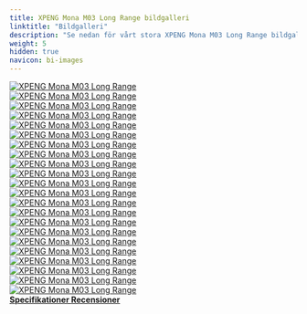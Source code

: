 ```yaml
---
title: XPENG Mona M03 Long Range bildgalleri
linktitle: "Bildgalleri"
description: "Se nedan för vårt stora XPENG Mona M03 Long Range bildgalleri. Klicka på bilderna för högupplösta versioner."
weight: 5
hidden: true
navicon: bi-images
---
```

<!-- markdownlint-disable MD033 -->
<div class="row" id ="my-gallery">
	<div class="pswp-grid-item col-6 col-md-4">
		<a href="https://media.evkx.net/multimedia/models/xpeng/mona_m03/mona_m03_long_range/details_1.jpeg"
data-pswp-src="https://media.evkx.net/multimedia/models/xpeng/mona_m03/mona_m03_long_range/details_1.jpeg"
data-pswp-width="3000"
data-pswp-height="1997" 
target="_blank">
			<img src="https://media.evkx.net/multimedia/models/xpeng/mona_m03/mona_m03_long_range/details_1_xst.jpeg" alt="XPENG Mona M03 Long Range" class="img-fluid " />
		</a>
	</div>
	<div class="pswp-grid-item col-6 col-md-4">
		<a href="https://media.evkx.net/multimedia/models/xpeng/mona_m03/mona_m03_long_range/details_2.jpeg"
data-pswp-src="https://media.evkx.net/multimedia/models/xpeng/mona_m03/mona_m03_long_range/details_2.jpeg"
data-pswp-width="3000"
data-pswp-height="1997" 
target="_blank">
			<img src="https://media.evkx.net/multimedia/models/xpeng/mona_m03/mona_m03_long_range/details_2_xst.jpeg" alt="XPENG Mona M03 Long Range" class="img-fluid " />
		</a>
	</div>
	<div class="pswp-grid-item col-6 col-md-4">
		<a href="https://media.evkx.net/multimedia/models/xpeng/mona_m03/mona_m03_long_range/exterior_1.jpg"
data-pswp-src="https://media.evkx.net/multimedia/models/xpeng/mona_m03/mona_m03_long_range/exterior_1.jpg"
data-pswp-width="3000"
data-pswp-height="2000" 
target="_blank">
			<img src="https://media.evkx.net/multimedia/models/xpeng/mona_m03/mona_m03_long_range/exterior_1_xst.jpg" alt="XPENG Mona M03 Long Range" class="img-fluid " />
		</a>
	</div>
	<div class="pswp-grid-item col-6 col-md-4">
		<a href="https://media.evkx.net/multimedia/models/xpeng/mona_m03/mona_m03_long_range/exterior_10.jpg"
data-pswp-src="https://media.evkx.net/multimedia/models/xpeng/mona_m03/mona_m03_long_range/exterior_10.jpg"
data-pswp-width="3000"
data-pswp-height="2000" 
target="_blank">
			<img src="https://media.evkx.net/multimedia/models/xpeng/mona_m03/mona_m03_long_range/exterior_10_xst.jpg" alt="XPENG Mona M03 Long Range" class="img-fluid " />
		</a>
	</div>
	<div class="pswp-grid-item col-6 col-md-4">
		<a href="https://media.evkx.net/multimedia/models/xpeng/mona_m03/mona_m03_long_range/exterior_11.jpg"
data-pswp-src="https://media.evkx.net/multimedia/models/xpeng/mona_m03/mona_m03_long_range/exterior_11.jpg"
data-pswp-width="3000"
data-pswp-height="2000" 
target="_blank">
			<img src="https://media.evkx.net/multimedia/models/xpeng/mona_m03/mona_m03_long_range/exterior_11_xst.jpg" alt="XPENG Mona M03 Long Range" class="img-fluid " />
		</a>
	</div>
	<div class="pswp-grid-item col-6 col-md-4">
		<a href="https://media.evkx.net/multimedia/models/xpeng/mona_m03/mona_m03_long_range/exterior_2.jpg"
data-pswp-src="https://media.evkx.net/multimedia/models/xpeng/mona_m03/mona_m03_long_range/exterior_2.jpg"
data-pswp-width="3000"
data-pswp-height="1843" 
target="_blank">
			<img src="https://media.evkx.net/multimedia/models/xpeng/mona_m03/mona_m03_long_range/exterior_2_xst.jpg" alt="XPENG Mona M03 Long Range" class="img-fluid " />
		</a>
	</div>
	<div class="pswp-grid-item col-6 col-md-4">
		<a href="https://media.evkx.net/multimedia/models/xpeng/mona_m03/mona_m03_long_range/exterior_3.jpg"
data-pswp-src="https://media.evkx.net/multimedia/models/xpeng/mona_m03/mona_m03_long_range/exterior_3.jpg"
data-pswp-width="3000"
data-pswp-height="2014" 
target="_blank">
			<img src="https://media.evkx.net/multimedia/models/xpeng/mona_m03/mona_m03_long_range/exterior_3_xst.jpg" alt="XPENG Mona M03 Long Range" class="img-fluid " />
		</a>
	</div>
	<div class="pswp-grid-item col-6 col-md-4">
		<a href="https://media.evkx.net/multimedia/models/xpeng/mona_m03/mona_m03_long_range/exterior_4.jpg"
data-pswp-src="https://media.evkx.net/multimedia/models/xpeng/mona_m03/mona_m03_long_range/exterior_4.jpg"
data-pswp-width="3000"
data-pswp-height="2014" 
target="_blank">
			<img src="https://media.evkx.net/multimedia/models/xpeng/mona_m03/mona_m03_long_range/exterior_4_xst.jpg" alt="XPENG Mona M03 Long Range" class="img-fluid " />
		</a>
	</div>
	<div class="pswp-grid-item col-6 col-md-4">
		<a href="https://media.evkx.net/multimedia/models/xpeng/mona_m03/mona_m03_long_range/exterior_5.jpeg"
data-pswp-src="https://media.evkx.net/multimedia/models/xpeng/mona_m03/mona_m03_long_range/exterior_5.jpeg"
data-pswp-width="3000"
data-pswp-height="1997" 
target="_blank">
			<img src="https://media.evkx.net/multimedia/models/xpeng/mona_m03/mona_m03_long_range/exterior_5_xst.jpeg" alt="XPENG Mona M03 Long Range" class="img-fluid " />
		</a>
	</div>
	<div class="pswp-grid-item col-6 col-md-4">
		<a href="https://media.evkx.net/multimedia/models/xpeng/mona_m03/mona_m03_long_range/exterior_6.jpg"
data-pswp-src="https://media.evkx.net/multimedia/models/xpeng/mona_m03/mona_m03_long_range/exterior_6.jpg"
data-pswp-width="3000"
data-pswp-height="2250" 
target="_blank">
			<img src="https://media.evkx.net/multimedia/models/xpeng/mona_m03/mona_m03_long_range/exterior_6_xst.jpg" alt="XPENG Mona M03 Long Range" class="img-fluid " />
		</a>
	</div>
	<div class="pswp-grid-item col-6 col-md-4">
		<a href="https://media.evkx.net/multimedia/models/xpeng/mona_m03/mona_m03_long_range/exterior_7.jpg"
data-pswp-src="https://media.evkx.net/multimedia/models/xpeng/mona_m03/mona_m03_long_range/exterior_7.jpg"
data-pswp-width="3000"
data-pswp-height="2014" 
target="_blank">
			<img src="https://media.evkx.net/multimedia/models/xpeng/mona_m03/mona_m03_long_range/exterior_7_xst.jpg" alt="XPENG Mona M03 Long Range" class="img-fluid " />
		</a>
	</div>
	<div class="pswp-grid-item col-6 col-md-4">
		<a href="https://media.evkx.net/multimedia/models/xpeng/mona_m03/mona_m03_long_range/exterior_8.jpg"
data-pswp-src="https://media.evkx.net/multimedia/models/xpeng/mona_m03/mona_m03_long_range/exterior_8.jpg"
data-pswp-width="3000"
data-pswp-height="1997" 
target="_blank">
			<img src="https://media.evkx.net/multimedia/models/xpeng/mona_m03/mona_m03_long_range/exterior_8_xst.jpg" alt="XPENG Mona M03 Long Range" class="img-fluid " />
		</a>
	</div>
	<div class="pswp-grid-item col-6 col-md-4">
		<a href="https://media.evkx.net/multimedia/models/xpeng/mona_m03/mona_m03_long_range/exterior_9.jpg"
data-pswp-src="https://media.evkx.net/multimedia/models/xpeng/mona_m03/mona_m03_long_range/exterior_9.jpg"
data-pswp-width="3000"
data-pswp-height="2014" 
target="_blank">
			<img src="https://media.evkx.net/multimedia/models/xpeng/mona_m03/mona_m03_long_range/exterior_9_xst.jpg" alt="XPENG Mona M03 Long Range" class="img-fluid " />
		</a>
	</div>
	<div class="pswp-grid-item col-6 col-md-4">
		<a href="https://media.evkx.net/multimedia/models/xpeng/mona_m03/mona_m03_long_range/headlights_1.jpeg"
data-pswp-src="https://media.evkx.net/multimedia/models/xpeng/mona_m03/mona_m03_long_range/headlights_1.jpeg"
data-pswp-width="3000"
data-pswp-height="1997" 
target="_blank">
			<img src="https://media.evkx.net/multimedia/models/xpeng/mona_m03/mona_m03_long_range/headlights_1_xst.jpeg" alt="XPENG Mona M03 Long Range" class="img-fluid " />
		</a>
	</div>
	<div class="pswp-grid-item col-6 col-md-4">
		<a href="https://media.evkx.net/multimedia/models/xpeng/mona_m03/mona_m03_long_range/main_1.jpg"
data-pswp-src="https://media.evkx.net/multimedia/models/xpeng/mona_m03/mona_m03_long_range/main_1.jpg"
data-pswp-width="3000"
data-pswp-height="2250" 
target="_blank">
			<img src="https://media.evkx.net/multimedia/models/xpeng/mona_m03/mona_m03_long_range/main_1_xst.jpg" alt="XPENG Mona M03 Long Range" class="img-fluid " />
		</a>
	</div>
	<div class="pswp-grid-item col-6 col-md-4">
		<a href="https://media.evkx.net/multimedia/models/xpeng/mona_m03/mona_m03_long_range/roof_1.jpg"
data-pswp-src="https://media.evkx.net/multimedia/models/xpeng/mona_m03/mona_m03_long_range/roof_1.jpg"
data-pswp-width="3000"
data-pswp-height="2014" 
target="_blank">
			<img src="https://media.evkx.net/multimedia/models/xpeng/mona_m03/mona_m03_long_range/roof_1_xst.jpg" alt="XPENG Mona M03 Long Range" class="img-fluid " />
		</a>
	</div>
	<div class="pswp-grid-item col-6 col-md-4">
		<a href="https://media.evkx.net/multimedia/models/xpeng/mona_m03/mona_m03_long_range/screens_1.jpg"
data-pswp-src="https://media.evkx.net/multimedia/models/xpeng/mona_m03/mona_m03_long_range/screens_1.jpg"
data-pswp-width="3000"
data-pswp-height="2000" 
target="_blank">
			<img src="https://media.evkx.net/multimedia/models/xpeng/mona_m03/mona_m03_long_range/screens_1_xst.jpg" alt="XPENG Mona M03 Long Range" class="img-fluid " />
		</a>
	</div>
	<div class="pswp-grid-item col-6 col-md-4">
		<a href="https://media.evkx.net/multimedia/models/xpeng/mona_m03/mona_m03_long_range/screens_2.jpg"
data-pswp-src="https://media.evkx.net/multimedia/models/xpeng/mona_m03/mona_m03_long_range/screens_2.jpg"
data-pswp-width="3000"
data-pswp-height="2000" 
target="_blank">
			<img src="https://media.evkx.net/multimedia/models/xpeng/mona_m03/mona_m03_long_range/screens_2_xst.jpg" alt="XPENG Mona M03 Long Range" class="img-fluid " />
		</a>
	</div>
	<div class="pswp-grid-item col-6 col-md-4">
		<a href="https://media.evkx.net/multimedia/models/xpeng/mona_m03/mona_m03_long_range/secondrowseats_1.jpg"
data-pswp-src="https://media.evkx.net/multimedia/models/xpeng/mona_m03/mona_m03_long_range/secondrowseats_1.jpg"
data-pswp-width="3000"
data-pswp-height="2014" 
target="_blank">
			<img src="https://media.evkx.net/multimedia/models/xpeng/mona_m03/mona_m03_long_range/secondrowseats_1_xst.jpg" alt="XPENG Mona M03 Long Range" class="img-fluid " />
		</a>
	</div>
	<div class="pswp-grid-item col-6 col-md-4">
		<a href="https://media.evkx.net/multimedia/models/xpeng/mona_m03/mona_m03_long_range/trunk_1.jpg"
data-pswp-src="https://media.evkx.net/multimedia/models/xpeng/mona_m03/mona_m03_long_range/trunk_1.jpg"
data-pswp-width="3000"
data-pswp-height="2014" 
target="_blank">
			<img src="https://media.evkx.net/multimedia/models/xpeng/mona_m03/mona_m03_long_range/trunk_1_xst.jpg" alt="XPENG Mona M03 Long Range" class="img-fluid " />
		</a>
	</div>
	<div class="pswp-grid-item col-6 col-md-4">
		<a href="https://media.evkx.net/multimedia/models/xpeng/mona_m03/mona_m03_long_range/trunk_2.jpg"
data-pswp-src="https://media.evkx.net/multimedia/models/xpeng/mona_m03/mona_m03_long_range/trunk_2.jpg"
data-pswp-width="3000"
data-pswp-height="2001" 
target="_blank">
			<img src="https://media.evkx.net/multimedia/models/xpeng/mona_m03/mona_m03_long_range/trunk_2_xst.jpg" alt="XPENG Mona M03 Long Range" class="img-fluid " />
		</a>
	</div>
	<div class="pswp-grid-item col-6 col-md-4">
		<a href="https://media.evkx.net/multimedia/models/xpeng/mona_m03/mona_m03_long_range/wheels_1.jpeg"
data-pswp-src="https://media.evkx.net/multimedia/models/xpeng/mona_m03/mona_m03_long_range/wheels_1.jpeg"
data-pswp-width="3000"
data-pswp-height="1997" 
target="_blank">
			<img src="https://media.evkx.net/multimedia/models/xpeng/mona_m03/mona_m03_long_range/wheels_1_xst.jpeg" alt="XPENG Mona M03 Long Range" class="img-fluid " />
		</a>
	</div>
</div>
<script type="module">
  import PhotoSwipeLightbox from '/js/photoswipe-lightbox.esm.js';
    const lightbox = new PhotoSwipeLightbox({
       gallery: '#my-gallery',
        children: 'a',
        pswpModule: () => import('/js/photoswipe.esm.js')
    });
lightbox.init();
</script>
<div class="mt-3 mb-3">
<a href="../specifications/" class="text-decoration-none text-black">
<strong><i class="bi-arrow-left"></i> Specifikationer </strong>
</a>
<a href="../reviews/" class="text-decoration-none text-black float-end">
<strong>Recensioner <i class="bi-arrow-right"></i></strong>
</a>
</div>
